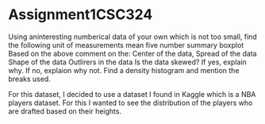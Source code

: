 # Assignment1CSC324

Using aninteresting numberical data of your own which is not too small, find the following unit of measurements
mean
five number summary 
boxplot
Based on the above comment on the:
Center of the data, Spread of the data
Shape of the data
Outlirers in the data
Is the data skewed? If yes, explain why. If no, explaion why not.
Find a density histogram and mention the breaks used.

For this dataset, I decided to use a dataset I found in Kaggle which is a NBA players dataset. For this I wanted to see the distribution of the players who are drafted based on their heights.
